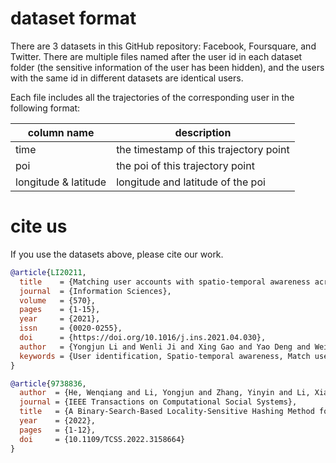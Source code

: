 # dataset format

There are 3 datasets in this GitHub repository: Facebook, Foursquare, and Twitter. There are multiple files named after the user id in each dataset folder (the sensitive information of the user has been hidden), and the users with the same id in different datasets are identical users. 

Each file includes all the trajectories of the corresponding user in the following format:

| column name               | description                      |
| -------------------- | -------------------------------- |
| time                 | the timestamp of this trajectory point |
| poi                  | the poi of this trajectory point       |
| longitude & latitude | longitude and latitude of the poi    |

# cite us

If you use the datasets above, please cite our work.

```bibtex
@article{LI20211,
  title    = {Matching user accounts with spatio-temporal awareness across social networks},
  journal  = {Information Sciences},
  volume   = {570},
  pages    = {1-15},
  year     = {2021},
  issn     = {0020-0255},
  doi      = {https://doi.org/10.1016/j.ins.2021.04.030},
  author   = {Yongjun Li and Wenli Ji and Xing Gao and Yao Deng and Wei Dong and Dongxu Li},
  keywords = {User identification, Spatio-temporal awareness, Match user accounts, Check-in data, User trajectory},
}

@article{9738836,
  author  = {He, Wenqiang and Li, Yongjun and Zhang, Yinyin and Li, Xiangyu},
  journal = {IEEE Transactions on Computational Social Systems},
  title   = {A Binary-Search-Based Locality-Sensitive Hashing Method for Cross-Site User Identification},
  year    = {2022},
  pages   = {1-12},
  doi     = {10.1109/TCSS.2022.3158664}
}

```
